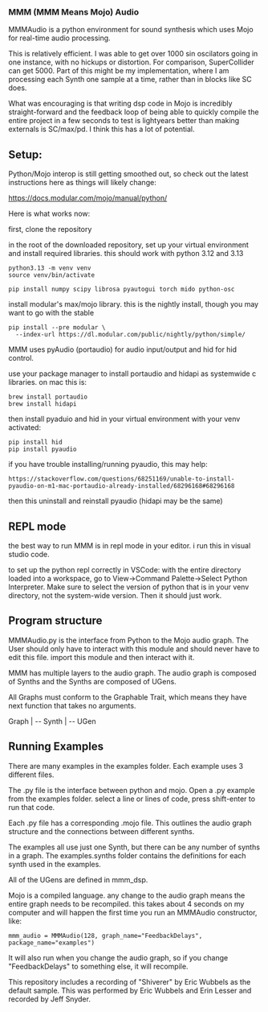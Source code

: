 ### MMM (MMM Means Mojo) Audio 

MMMAudio is a python environment for sound synthesis which uses Mojo for real-time audio processing.

This is relatively efficient. I was able to get over 1000 sin oscilators going in one instance, with no hickups or distortion. For comparison, SuperCollider can get 5000. Part of this might be my implementation, where I am processing each Synth one sample at a time, rather than in blocks like SC does.

What was encouraging is that writing dsp code in Mojo is incredibly straight-forward and the feedback loop of being able to quickly compile the entire project in a few seconds to test is lightyears better than making externals is SC/max/pd. I think this has a lot of potential.



## Setup:

Python/Mojo interop is still getting smoothed out, so check out the latest instructions here as things will likely change:

https://docs.modular.com/mojo/manual/python/

Here is what works now:

first, clone the repository

in the root of the downloaded repository, set up your virtual environment and install required libraries. this should work with python 3.12 and 3.13
```
python3.13 -m venv venv
source venv/bin/activate

pip install numpy scipy librosa pyautogui torch mido python-osc
```
install modular's max/mojo library. this is the nightly install, though you may want to go with the stable
```
pip install --pre modular \
  --index-url https://dl.modular.com/public/nightly/python/simple/
```

MMM uses pyAudio (portaudio) for audio input/output and hid for hid control.

use your package manager to install portaudio and hidapi as systemwide c libraries. on mac this is:
```
brew install portaudio
brew install hidapi
```

then install pyaduio and hid in your virtual environment
with your venv activated:
```
pip install hid
pip install pyaudio
```

if you have trouble installing/running pyaudio, this may help:
```
https://stackoverflow.com/questions/68251169/unable-to-install-pyaudio-on-m1-mac-portaudio-already-installed/68296168#68296168
```


then this uninstall and reinstall pyaudio (hidapi may be the same)

## REPL mode

the best way to run MMM is in repl mode in your editor. i run this in visual studio code. 

to set up the python repl correctly in VSCode: with the entire directory loaded into a workspace, go to View->Command Palette->Select Python Interpreter. Make sure to select the version of python that is in your venv directory, not the system-wide version. Then it should just work. 

## Program structure



MMMAudio.py is the interface from Python to the Mojo audio graph. The User should only have to interact with this module and should never have to edit this file. import this module and then interact with it.

MMM has multiple layers to the audio graph. The audio graph is composed of Synths and the Synths are composed of UGens.

All Graphs must conform to the Graphable Trait, which means they have next function that takes no arguments.

Graph
|
-- Synth
   |
   -- UGen

## Running Examples

There are many examples in the examples folder. Each example uses 3 different files.

The .py file is the interface between python and mojo. Open a .py example from the examples folder. select a line or lines of code, press shift-enter to run that code.

Each .py file has a corresponding .mojo file. This outlines the audio graph structure and the connections between different synths.

The examples all use just one Synth, but there can be any number of synths in a graph. The examples.synths folder contains the definitions for each synth used in the examples.

All of the UGens are defined in mmm_dsp.

Mojo is a compiled language. any change to the audio graph means the entire graph needs to be recompiled. this takes about 4 seconds on my computer and will happen the first time you run an MMMAudio constructor, like:
```
mmm_audio = MMMAudio(128, graph_name="FeedbackDelays", package_name="examples")
```
It will also run when you change the audio graph, so if you change "FeedbackDelays" to something else, it will recompile.

This repository includes a recording of "Shiverer" by Eric Wubbels as the default sample. This was performed by Eric Wubbels and Erin Lesser and recorded by Jeff Snyder.